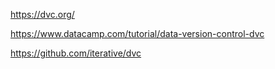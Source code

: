 https://dvc.org/

https://www.datacamp.com/tutorial/data-version-control-dvc

https://github.com/iterative/dvc